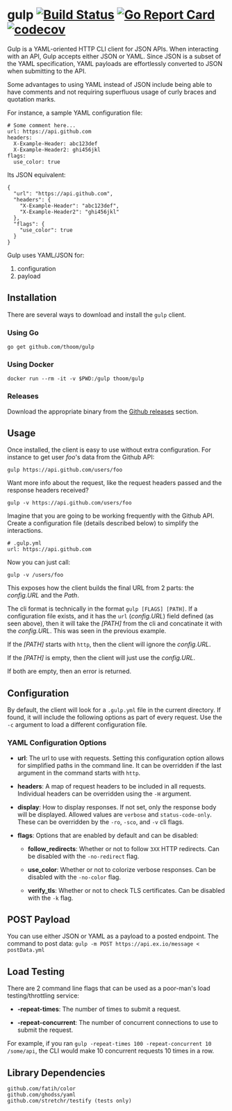 # gulp [![Build Status](https://travis-ci.org/thoom/gulp.svg?branch=master)](https://travis-ci.org/thoom/gulp) [![Go Report Card](https://goreportcard.com/badge/github.com/thoom/gulp)](https://goreportcard.com/report/github.com/thoom/gulp) [![codecov](https://codecov.io/gh/thoom/gulp/branch/master/graph/badge.svg)](https://codecov.io/gh/thoom/gulp)

Gulp is a YAML-oriented HTTP CLI client for JSON APIs. When interacting with an API, Gulp accepts
either JSON or YAML. Since JSON is a subset of the YAML specification, YAML payloads are effortlessly
converted to JSON when submitting to the API.

Some advantages to using YAML instead of JSON include being able to have comments 
and not requiring superfluous usage of curly braces and quotation marks.

For instance, a sample YAML configuration file:

	# Some comment here...
	url: https://api.github.com
	headers:
	  X-Example-Header: abc123def
	  X-Example-Header2: ghi456jkl
	flags:
	  use_color: true

Its JSON equivalent:

	{
	  "url": "https://api.github.com",
	  "headers": {
	    "X-Example-Header": "abc123def",
	    "X-Example-Header2": "ghi456jkl"
	  },
	  "flags": {
	    "use_color": true
	  }
	}

Gulp uses YAML/JSON for:

1. configuration
2. payload

## Installation

There are several ways to download and install the `gulp` client.

### Using Go

	go get github.com/thoom/gulp

### Using Docker

	docker run --rm -it -v $PWD:/gulp thoom/gulp

### Releases

Download the appropriate binary from the [Github releases](https://github.com/thoom/gulp/releases) section.

## Usage
Once installed, the client is easy to use without extra configuration. 
For instance to get user _foo_'s data from the Github API:

	gulp https://api.github.com/users/foo

Want more info about the request, like the request headers passed and the response headers received?

	gulp -v https://api.github.com/users/foo

Imagine that you are going to be working frequently with the Github API. 
Create a configuration file (details described below) to simplify the interactions.

	# .gulp.yml
	url: https://api.github.com

Now you can just call:

	gulp -v /users/foo

This exposes how the client builds the final URL from 2 parts: the _config.URL_ and the _Path_.

The cli format is technically in the format `gulp [FLAGS] [PATH]`. If a configuration file exists,
and it has the `url` (_config.URL_) field defined (as seen above), then it will take the _[PATH]_ from the 
cli and concatinate it with the _config.URL_. This was seen in the previous example.

If the _[PATH]_ starts with `http`, then the client will ignore the _config.URL_.

If the _[PATH]_ is empty, then the client will just use the _config.URL_.

If both are empty, then an error is returned.

## Configuration

By default, the client will look for a `.gulp.yml` file in the current directory. 
If found, it will include the following options as part of every request. 
Use the `-c` argument to load a different configuration file.

### YAML Configuration Options

* __url__: The url to use with requests. 
	Setting this configuration option allows for simplified paths in the command line.
	It can be overridden if the last argument in the command starts with `http`.  

* __headers__: A map of request headers to be included in all requests. 
	Individual headers can be overridden using the `-H` argument.

* __display__: How to display responses.
	If not set, only the response body will be displayed.
	Allowed values are `verbose` and `status-code-only`.
	These can be overridden by the `-ro`, `-sco`, and `-v` cli flags. 

* __flags__: Options that are enabled by default and can be disabled:
  * __follow_redirects__: Whether or not to follow `3XX` HTTP redirects. 
	Can be disabled with the `-no-redirect` flag.
  
  * __use_color__: Whether or not to colorize verbose responses. 
	Can be disabled with the `-no-color` flag.
  
  * __verify_tls__: Whether or not to check TLS certificates. 
	Can be disabled with the `-k` flag.

## POST Payload

You can use either JSON or YAML as a payload to a posted endpoint.
The command to post data: `gulp -m POST https://api.ex.io/message < postData.yml`

## Load Testing

There are 2 command line flags that can be used as a poor-man's load testing/throttling service:

 * __-repeat-times__: The number of times to submit a request.
 
 * __-repeat-concurrent__: The number of concurrent connections to use to submit the request.

 For example, if you ran `gulp -repeat-times 100 -repeat-concurrent 10 /some/api`, 
 the CLI would make 10 concurrent requests 10 times in a row.
 
 ## Library Dependencies

	github.com/fatih/color
	github.com/ghodss/yaml
	github.com/stretchr/testify (tests only)

    
